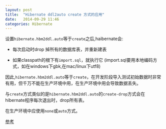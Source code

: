 ```yaml
---
layout: post
title:  "Hibernate ddl2auto create 方式的应用"
date:   2014-09-29 11:46
categories: Hibernate
---
```


设置`hibernate.hbm2ddl.auto`等于`create`之后,haibernate会:

* 每次启动时drop 掉所有的数据库表，并重新建表

* 如果classpath的根下有`import.sql`，就执行它 (import.sql要用本地编码方式，如在windows下gbk,在mac/linux下utf8)



因此,`hibernate.hbm2ddl.auto`等于`create`，在开发阶段导入测试初始数据时非常有用，但千万不能在生产环境中用，在生产环境中用会导致数据丢失。


与`create`方式类似的是`hibernate.hbm2ddl.auto`的`create-drop`方式会在hibernate程序每次退出时，drop所有表。

在生产环境中应使用`none`或`auto`方式。


[参考](http://stackoverflow.com/questions/673802/how-to-import-initial-data-to-database-with-hibernate)